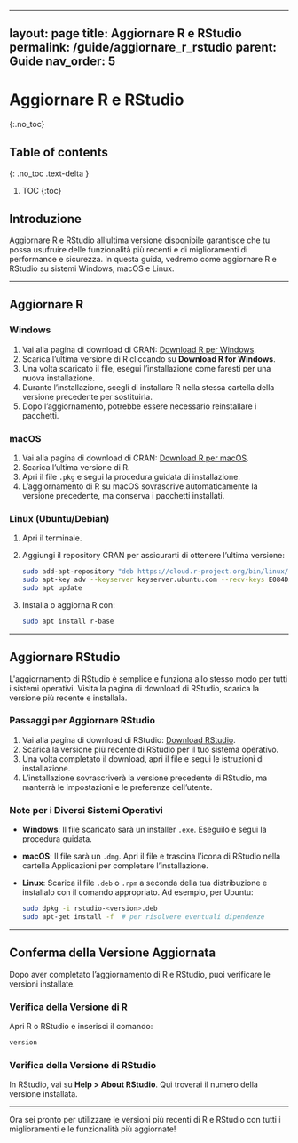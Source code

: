 
---
layout: page
title: Aggiornare R e RStudio
permalink: /guide/aggiornare_r_rstudio
parent: Guide
nav_order: 5
---

# Aggiornare R e RStudio
{:.no_toc}

## Table of contents
{: .no_toc .text-delta }

1. TOC
{:toc}

## Introduzione

Aggiornare R e RStudio all’ultima versione disponibile garantisce che tu possa usufruire delle funzionalità più recenti e di miglioramenti di performance e sicurezza. In questa guida, vedremo come aggiornare R e RStudio su sistemi Windows, macOS e Linux.

---

## Aggiornare R

### Windows

1. Vai alla pagina di download di CRAN: [Download R per Windows](https://cran.r-project.org/bin/windows/base/).
2. Scarica l’ultima versione di R cliccando su **Download R for Windows**.
3. Una volta scaricato il file, esegui l’installazione come faresti per una nuova installazione.
4. Durante l’installazione, scegli di installare R nella stessa cartella della versione precedente per sostituirla.
5. Dopo l’aggiornamento, potrebbe essere necessario reinstallare i pacchetti. 

### macOS

1. Vai alla pagina di download di CRAN: [Download R per macOS](https://cran.r-project.org/bin/macosx/).
2. Scarica l’ultima versione di R.
3. Apri il file `.pkg` e segui la procedura guidata di installazione.
4. L’aggiornamento di R su macOS sovrascrive automaticamente la versione precedente, ma conserva i pacchetti installati.

### Linux (Ubuntu/Debian)

1. Apri il terminale.
2. Aggiungi il repository CRAN per assicurarti di ottenere l’ultima versione:

   ```bash
   sudo add-apt-repository "deb https://cloud.r-project.org/bin/linux/ubuntu $(lsb_release -cs)-cran40/"
   sudo apt-key adv --keyserver keyserver.ubuntu.com --recv-keys E084DAB9
   sudo apt update
   ```

3. Installa o aggiorna R con:

   ```bash
   sudo apt install r-base
   ```

---

## Aggiornare RStudio

L'aggiornamento di RStudio è semplice e funziona allo stesso modo per tutti i sistemi operativi. Visita la pagina di download di RStudio, scarica la versione più recente e installala.

### Passaggi per Aggiornare RStudio

1. Vai alla pagina di download di RStudio: [Download RStudio](https://posit.co/download/rstudio-desktop/).
2. Scarica la versione più recente di RStudio per il tuo sistema operativo.
3. Una volta completato il download, apri il file e segui le istruzioni di installazione.
4. L’installazione sovrascriverà la versione precedente di RStudio, ma manterrà le impostazioni e le preferenze dell’utente.

### Note per i Diversi Sistemi Operativi

- **Windows**: Il file scaricato sarà un installer `.exe`. Eseguilo e segui la procedura guidata.
- **macOS**: Il file sarà un `.dmg`. Apri il file e trascina l’icona di RStudio nella cartella Applicazioni per completare l’installazione.
- **Linux**: Scarica il file `.deb` o `.rpm` a seconda della tua distribuzione e installalo con il comando appropriato. Ad esempio, per Ubuntu:

   ```bash
   sudo dpkg -i rstudio-<version>.deb
   sudo apt-get install -f  # per risolvere eventuali dipendenze
   ```

---

## Conferma della Versione Aggiornata

Dopo aver completato l’aggiornamento di R e RStudio, puoi verificare le versioni installate.

### Verifica della Versione di R

Apri R o RStudio e inserisci il comando:

```r
version
```

### Verifica della Versione di RStudio

In RStudio, vai su **Help > About RStudio**. Qui troverai il numero della versione installata.

---

Ora sei pronto per utilizzare le versioni più recenti di R e RStudio con tutti i miglioramenti e le funzionalità più aggiornate!
